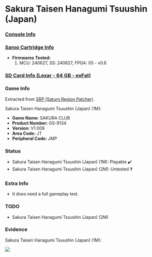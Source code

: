 # Sakura Taisen Hanagumi Tsuushin (Japan)

### [Console Info](../../../../Info/Consoles/VA13/README.md)

### [Saroo Cartridge Info](../../../../Info/Cartridges/GuangzhouSanStarOnlineShop/1.6/README.md)

- <b>Firmwares Tested:</b>
  1. MCU: 240627, SS: 240627, FPGA: 05 - v0.6

### [SD Card Info (Lexar - 64 GB - exFat)](../../../../Info/SdCards/Lexar/64GB/exfat/README.md)

### Game Info

Extracted from [SRP (Saturn Region Patcher)](https://segaxtreme.net/resources/saturn-region-patcher.81/download).

Sakura Taisen Hanagumi Tsuushin (Japan) (1M):

- <b>Game Name:</b> SAKURA CLUB
- <b>Product Number:</b> GS-9134
- <b>Version:</b> V1.009
- <b>Area Code:</b> JT
- <b>Peripheral Code:</b> JMP

### Status

- Sakura Taisen Hanagumi Tsuushin (Japan) (1M): Playable :heavy_check_mark:
- Sakura Taisen Hanagumi Tsuushin (Japan) (2M): Untested :question:

### Extra Info

- It does need a full gameplay test.

### TODO

- Sakura Taisen Hanagumi Tsuushin (Japan) (2M)

### Evidence

Sakura Taisen Hanagumi Tsuushin (Japan) (1M):

[![](https://img.youtube.com/vi/UnBFYm3aowE/0.jpg)](https://www.youtube.com/watch?v=UnBFYm3aowE)
